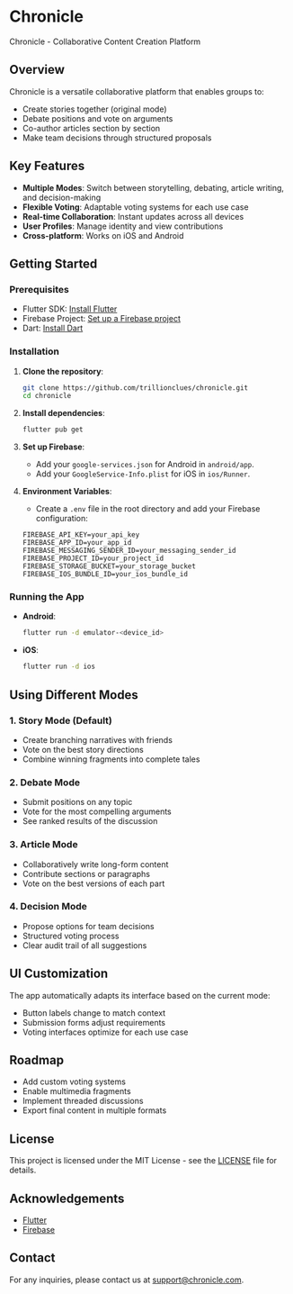 # Chronicle

Chronicle - Collaborative Content Creation Platform

## Overview

Chronicle is a versatile collaborative platform that enables groups to:
- Create stories together (original mode)
- Debate positions and vote on arguments
- Co-author articles section by section
- Make team decisions through structured proposals

## Key Features

- **Multiple Modes**: Switch between storytelling, debating, article writing, and decision-making
- **Flexible Voting**: Adaptable voting systems for each use case
- **Real-time Collaboration**: Instant updates across all devices
- **User Profiles**: Manage identity and view contributions
- **Cross-platform**: Works on iOS and Android

## Getting Started

### Prerequisites

- Flutter SDK: [Install Flutter](https://docs.flutter.dev/get-started/install)
- Firebase Project: [Set up a Firebase project](https://firebase.google.com/docs/flutter/setup)
- Dart: [Install Dart](https://dart.dev/get-dart)

### Installation

1. **Clone the repository**:
    ```sh
    git clone https://github.com/trillionclues/chronicle.git
    cd chronicle
    ```

2. **Install dependencies**:
    ```sh
    flutter pub get
    ```

3. **Set up Firebase**:
    - Add your `google-services.json` for Android in `android/app`.
    - Add your `GoogleService-Info.plist` for iOS in `ios/Runner`.

4. **Environment Variables**:
    - Create a `.env` file in the root directory and add your Firebase configuration:
    ```dotenv
    FIREBASE_API_KEY=your_api_key
    FIREBASE_APP_ID=your_app_id
    FIREBASE_MESSAGING_SENDER_ID=your_messaging_sender_id
    FIREBASE_PROJECT_ID=your_project_id
    FIREBASE_STORAGE_BUCKET=your_storage_bucket
    FIREBASE_IOS_BUNDLE_ID=your_ios_bundle_id
    ```

### Running the App

- **Android**:
    ```sh
    flutter run -d emulator-<device_id>
    ```

- **iOS**:
    ```sh
    flutter run -d ios
    ```

## Using Different Modes

### 1. Story Mode (Default)
- Create branching narratives with friends
- Vote on the best story directions
- Combine winning fragments into complete tales

### 2. Debate Mode
- Submit positions on any topic
- Vote for the most compelling arguments
- See ranked results of the discussion

### 3. Article Mode
- Collaboratively write long-form content
- Contribute sections or paragraphs
- Vote on the best versions of each part

### 4. Decision Mode
- Propose options for team decisions
- Structured voting process
- Clear audit trail of all suggestions

## UI Customization

The app automatically adapts its interface based on the current mode:
- Button labels change to match context
- Submission forms adjust requirements
- Voting interfaces optimize for each use case

## Roadmap
- Add custom voting systems
- Enable multimedia fragments
- Implement threaded discussions
- Export final content in multiple formats

## License

This project is licensed under the MIT License - see the [LICENSE](LICENSE) file for details.

## Acknowledgements

- [Flutter](https://flutter.dev/)
- [Firebase](https://firebase.google.com/)

## Contact

For any inquiries, please contact us at [support@chronicle.com](mailto:exceln646@gmail.com).













